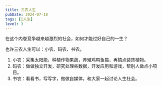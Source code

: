 ```yaml
---
title: 三农人生
pubDate: 2024-07-18
tags: [🧚人生]
level: 3
---
```


在这个内卷竞争越来越激烈的社会，如何才能过好自己的一生？

也许三农人生可以：小农、码农、书农。

1. 小农：采集太阳能，种植作物果蔬，养殖鸡鸭鱼猫，再搞点装饰植物。
2. 码农：做做独立开发，研究处理些数据，开发应用和游戏，帮别人做点小项目。
3. 书农：看看书，写写字，做做自媒体，和大家一起讨论人生社会。
